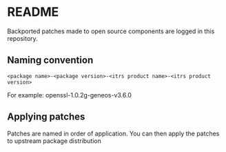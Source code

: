 README
======

Backported patches made to open source components are logged in this repository.

Naming convention
-----------------

    <package name>-<package version>-<itrs product name>-<itrs product version>

For example: openssl-1.0.2g-geneos-v3.6.0

Applying patches
----------------

Patches are named in order of application. You can then apply the patches to upstream package distribution
